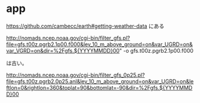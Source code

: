 # app

https://github.com/cambecc/earth#getting-weather-data にある

http://nomads.ncep.noaa.gov/cgi-bin/filter_gfs.pl?file=gfs.t00z.pgrb2.1p00.f000&lev_10_m_above_ground=on&var_UGRD=on&var_VGRD=on&dir=%2Fgfs.${YYYYMMDD}00" -o gfs.t00z.pgrb2.1p00.f000

は古い。

http://nomads.ncep.noaa.gov/cgi-bin/filter_gfs_0p25.pl?file=gfs.t00z.pgrb2.0p25.anl&lev_10_m_above_ground=on&var_UGRD=on&leftlon=0&rightlon=360&toplat=90&bottomlat=-90&dir=%2Fgfs.${YYYYMMDD}00

